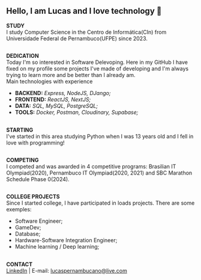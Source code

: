 ## Hello, I am Lucas and I love technology 👋

<strong>STUDY</strong><br>
I study Computer Science in the Centro de Informática(CIn) from Universidade Federal de Pernambuco(UFPE) since 2023.
##
<strong>DEDICATION</strong><br>
Today I'm so interested in Software Delevoping. Here in my GitHub I have fixed on my profile some projects I've made of developing and I'm always trying to learn more and be better than I already am.<br>
Main technologies with experience
- **BACKEND:** *Express, NodeJS, DJango;* 
- **FRONTEND:** *ReactJS, NextJS;*
- **DATA:** *SQL, MySQL, PostgreSQL;*
- **TOOLS:** *Docker, Postman, Cloudinary, Supabase;*

##
<strong>STARTING</strong><br>
I've started in this area studying Python when I was 13 years old and I fell in love with programming!
##
<strong>COMPETING</strong><br>
I competed and was awarded in 4 competitive programs: Brasilian IT Olympiad(2020), Pernambuco IT Olympiad(2020, 2021) and SBC Marathon Schedule Phase 0(2024).
##
<strong>COLLEGE PROJECTS</strong><br>
Since I started college, I have participated in loads projects. There are some exemples:<br>
- Software Engineer;
- GameDev;
- Database;
- Hardware-Software Integration Engineer;
- Machine learning / Deep learning;
##
<strong>CONTACT</strong><br>
[LinkedIn](https://www.linkedin.com/in/lucas-carvalho-840980298/) | E-mail: lucaspernambucano@live.com 
##

